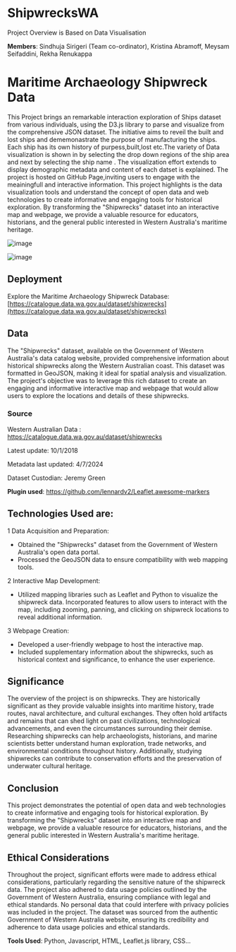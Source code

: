 
# ShipwrecksWA
Project Overview is Based on Data Visualisation

**Members**: Sindhuja Sirigeri (Team co-ordinator), Kristina Abramoff, Meysam Seifaddini, Rekha Renukappa

# Maritime Archaeology Shipwreck Data

This Project brings an remarkable interaction exploration of Ships dataset from various individuals, using the D3.js library to parse and visualize from the comprehensive JSON dataset. The initiative aims to reveil the built and lost ships and dememonastrate the purpose of manufacturing the ships. Each ship has its own history of purpess,built,lost etc.The variety of Data visualization is shown in by selecting the drop down regions of the ship area and next by selecting the ship name . The visualization effort extends to display demographic metadata and content of each datset is explained. The project is hosted on GitHub Page,inviting users to engage with the meainingfull and interactive information. This project highlights is the data visualization tools and understand the concept of open data and web technologies to create informative and engaging tools for historical exploration. By transforming the "Shipwrecks" dataset into an interactive map and webpage, we provide a valuable resource for educators, historians, and the general public interested in Western Australia's maritime heritage.

![image](https://github.com/sindhujaSirigeri/ShipwrecksWA/assets/132906670/f7af8452-0f64-4efe-b8a0-0ed4c4f8da67)

![image](https://github.com/sindhujaSirigeri/ShipwrecksWA/assets/132906670/31d49f12-3105-4cf8-b41c-c4212f1b46d1)


## Deployment

Explore the Maritime Archaeology Shipwreck Database:  [https://catalogue.data.wa.gov.au/dataset/shipwrecks](https://catalogue.data.wa.gov.au/dataset/shipwrecks)

## Data

The "Shipwrecks" dataset, available on the Government of Western Australia's data catalog website, provided comprehensive information about historical shipwrecks along the Western Australian coast. This dataset was formatted in GeoJSON, making it ideal for spatial analysis and visualization. The project's objective was to leverage this rich dataset to create an engaging and informative interactive map and webpage that would allow users to explore the locations and details of these shipwrecks.

### Source 
Western Australian Data : https://catalogue.data.wa.gov.au/dataset/shipwrecks

Latest update: 10/1/2018 

Metadata last updated: 4/7/2024 

Dataset Custodian: Jeremy Green

**Plugin used**:  https://github.com/lennardv2/Leaflet.awesome-markers

## Technologies Used are:

1 Data Acquisition and Preparation:
-   Obtained the "Shipwrecks" dataset from the Government of Western Australia's open data portal.
-   Processed the GeoJSON data to ensure compatibility with web mapping tools.

2 Interactive Map Development:
-   Utilized mapping libraries such as Leaflet and Python to visualize the shipwreck data. Incorporated features to allow users to interact with the map, including zooming, panning, and clicking on shipwreck locations to reveal additional information.

3 Webpage Creation:
-   Developed a user-friendly webpage to host the interactive map.
-   Included supplementary information about the shipwrecks, such as historical context and significance, to enhance the user experience.

## Significance 
The overview of the project is on shipwrecks. They are historically significant as they provide valuable insights into maritime history, trade routes, naval architecture, and cultural exchanges. They often hold artifacts and remains that can shed light on past civilizations, technological advancements, and even the circumstances surrounding their demise. Researching shipwrecks can help archaeologists, historians, and marine scientists better understand human exploration, trade networks, and environmental conditions throughout history. Additionally, studying shipwrecks can contribute to conservation efforts and the preservation of underwater cultural heritage.

## Conclusion 
This project demonstrates the potential of open data and web technologies to create informative and engaging tools for historical exploration. By transforming the "Shipwrecks" dataset into an interactive map and webpage, we provide a valuable resource for educators, historians, and the general public interested in Western Australia's maritime heritage.

## Ethical Considerations 
Throughout the project, significant efforts were made to address ethical considerations, particularly regarding the sensitive nature of the shipwreck data. The project also adhered to data usage policies outlined by the Government of Western Australia, ensuring compliance with legal and ethical standards. No personal data that could interfere with privacy policies was included in the project. The dataset was sourced from the authentic Government of Western Australia website, ensuring its credibility and adherence to data usage policies and ethical standards.

**Tools Used**: Python, Javascript, HTML, Leaflet.js library, CSS…

